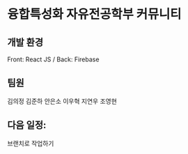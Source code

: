 # 융합특성화 자유전공학부 커뮤니티

## 개발 환경

Front: React JS / 
Back: Firebase

## 팀원

김의정
김준하
안은소
이우혁
지연우
조영현

## 다음 일정:
브랜치로 작업하기 
